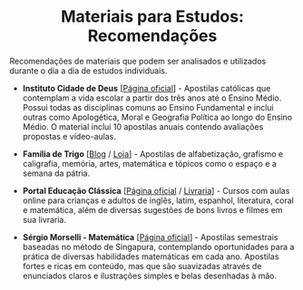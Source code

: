 <h1 align="center">Materiais para Estudos: Recomendações</h1>

Recomendações de materiais que podem ser analisados e utilizados durante o dia a dia de estudos individuais.

- **Instituto Cidade de Deus** [[Página oficial](https://editoracidadededeus.com/)] - Apostilas católicas que contemplam a vida escolar a partir dos três anos até o Ensino Médio. Possui todas as disciplinas comuns ao Ensino Fundamental e inclui outras como Apologética, Moral e Geografia Política ao longo do Ensino Médio. O material inclui 10 apostilas anuais contendo avaliações propostas e vídeo-aulas.

- **Família de Trigo** [[Blog](https://www.familiadetrigo.com.br/) / [Loja](https://familia-de-trigo.myshopify.com/)] - Apostilas de alfabetização, grafismo e caligrafia, memória, artes, matemática e tópicos como o espaço e a semana da pátria.

- **Portal Educação Clássica** [[Página oficial](https://www.educacaoclassica.com/) / [Livraria](https://www.educacaoclassica.com/livraria)] - Cursos com aulas online para crianças e adultos de inglês, latim, espanhol, literatura, coral e matemática, além de diversas sugestões de bons livros e filmes em sua livraria.

- **Sérgio Morselli - Matemática** [[Página oficial](https://sergiomorselli.com/)] - Apostilas semestrais baseadas no método de Singapura, contemplando oportunidades para a prática de diversas habilidades matemáticas em cada ano. Apostilas fortes e ricas em conteúdo, mas que são suavizadas através de enunciados claros e ilustrações simples e belas desenhadas à mão.

